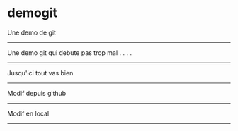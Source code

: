 # demogit
Une demo de git

___________________________________

Une demo git qui debute pas trop mal
.
.
.
.

____________________________________

Jusqu'ici tout vas bien

____________________________________

Modif depuis github

____________________________________

Modif en local

_____________________________________





